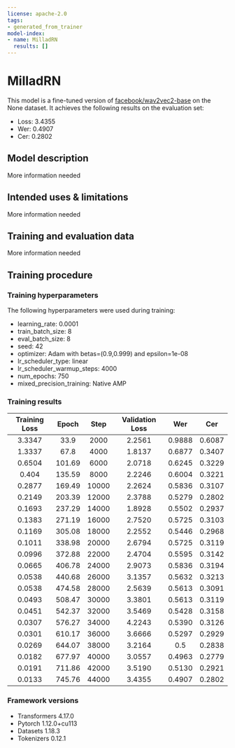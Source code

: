```yaml
---
license: apache-2.0
tags:
- generated_from_trainer
model-index:
- name: MilladRN
  results: []
---
```


<!-- This model card has been generated automatically according to the information the Trainer had access to. You
should probably proofread and complete it, then remove this comment. -->

# MilladRN

This model is a fine-tuned version of [facebook/wav2vec2-base](https://huggingface.co/facebook/wav2vec2-base) on the None dataset.
It achieves the following results on the evaluation set:
- Loss: 3.4355
- Wer: 0.4907
- Cer: 0.2802

## Model description

More information needed

## Intended uses & limitations

More information needed

## Training and evaluation data

More information needed

## Training procedure

### Training hyperparameters

The following hyperparameters were used during training:
- learning_rate: 0.0001
- train_batch_size: 8
- eval_batch_size: 8
- seed: 42
- optimizer: Adam with betas=(0.9,0.999) and epsilon=1e-08
- lr_scheduler_type: linear
- lr_scheduler_warmup_steps: 4000
- num_epochs: 750
- mixed_precision_training: Native AMP

### Training results

| Training Loss | Epoch  | Step  | Validation Loss | Wer    | Cer    |
|:-------------:|:------:|:-----:|:---------------:|:------:|:------:|
| 3.3347        | 33.9   | 2000  | 2.2561          | 0.9888 | 0.6087 |
| 1.3337        | 67.8   | 4000  | 1.8137          | 0.6877 | 0.3407 |
| 0.6504        | 101.69 | 6000  | 2.0718          | 0.6245 | 0.3229 |
| 0.404         | 135.59 | 8000  | 2.2246          | 0.6004 | 0.3221 |
| 0.2877        | 169.49 | 10000 | 2.2624          | 0.5836 | 0.3107 |
| 0.2149        | 203.39 | 12000 | 2.3788          | 0.5279 | 0.2802 |
| 0.1693        | 237.29 | 14000 | 1.8928          | 0.5502 | 0.2937 |
| 0.1383        | 271.19 | 16000 | 2.7520          | 0.5725 | 0.3103 |
| 0.1169        | 305.08 | 18000 | 2.2552          | 0.5446 | 0.2968 |
| 0.1011        | 338.98 | 20000 | 2.6794          | 0.5725 | 0.3119 |
| 0.0996        | 372.88 | 22000 | 2.4704          | 0.5595 | 0.3142 |
| 0.0665        | 406.78 | 24000 | 2.9073          | 0.5836 | 0.3194 |
| 0.0538        | 440.68 | 26000 | 3.1357          | 0.5632 | 0.3213 |
| 0.0538        | 474.58 | 28000 | 2.5639          | 0.5613 | 0.3091 |
| 0.0493        | 508.47 | 30000 | 3.3801          | 0.5613 | 0.3119 |
| 0.0451        | 542.37 | 32000 | 3.5469          | 0.5428 | 0.3158 |
| 0.0307        | 576.27 | 34000 | 4.2243          | 0.5390 | 0.3126 |
| 0.0301        | 610.17 | 36000 | 3.6666          | 0.5297 | 0.2929 |
| 0.0269        | 644.07 | 38000 | 3.2164          | 0.5    | 0.2838 |
| 0.0182        | 677.97 | 40000 | 3.0557          | 0.4963 | 0.2779 |
| 0.0191        | 711.86 | 42000 | 3.5190          | 0.5130 | 0.2921 |
| 0.0133        | 745.76 | 44000 | 3.4355          | 0.4907 | 0.2802 |


### Framework versions

- Transformers 4.17.0
- Pytorch 1.12.0+cu113
- Datasets 1.18.3
- Tokenizers 0.12.1
